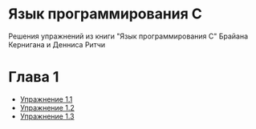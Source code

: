 # Язык программирования C
Решения упражнений из книги "Язык программирования C" Брайана Кернигана и Денниса Ритчи 

<h1>Глава 1</h1>
<ul>
  <li>
    <a href="chapter-1/ex.1.1.c">Упражнение 1.1</a>
  </li>
  <li>
    <a href="chapter-1/ex.1.2.c">Упражнение 1.2</a>
  </li>
  <li>
    <a href="chapter-1/ex.1.3.c">Упражнение 1.3</a>
  </li>
</ul>

